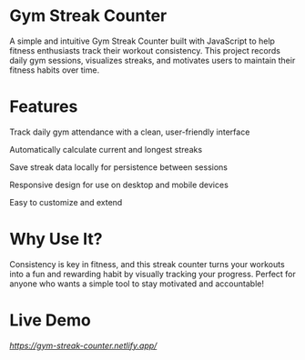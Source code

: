 # Gym Streak Counter
A simple and intuitive Gym Streak Counter built with JavaScript to help fitness enthusiasts track their workout consistency. This project records daily gym sessions, visualizes streaks, and motivates users to maintain their fitness habits over time.

# Features
Track daily gym attendance with a clean, user-friendly interface

Automatically calculate current and longest streaks

Save streak data locally for persistence between sessions

Responsive design for use on desktop and mobile devices

Easy to customize and extend

# Why Use It?
Consistency is key in fitness, and this streak counter turns your workouts into a fun and rewarding habit by visually tracking your progress. Perfect for anyone who wants a simple tool to stay motivated and accountable!

# Live Demo 
_https://gym-streak-counter.netlify.app/_

